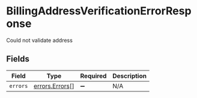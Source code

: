 # BillingAddressVerificationErrorResponse

Could not validate address


## Fields

| Field                                                   | Type                                                    | Required                                                | Description                                             |
| ------------------------------------------------------- | ------------------------------------------------------- | ------------------------------------------------------- | ------------------------------------------------------- |
| `errors`                                                | [errors.Errors](../../../sdk/models/errors/errors.md)[] | :heavy_minus_sign:                                      | N/A                                                     |